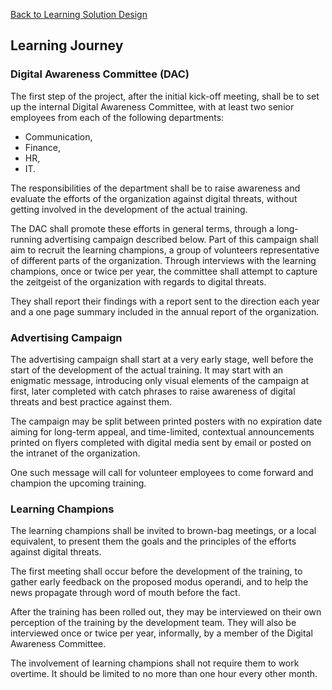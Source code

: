 [Back to Learning Solution Design](600-LEARNING-SOLUTION-DESIGN.md)
## Learning Journey

### Digital Awareness Committee (DAC)

The first step of the project, after the initial kick-off meeting,
shall be to set up the internal Digital Awareness Committee, with at
least two senior employees from each of the following departments:

- Communication,
- Finance,
- HR,
- IT.

The responsibilities of the department shall be to raise awareness
and evaluate the efforts of the organization against digital threats,
without getting involved in the development of the actual training.

The DAC shall promote these efforts in general terms, through a long-running
advertising campaign described below. Part of this campaign shall aim to
recruit the learning champions, a group of volunteers representative of
different parts of the organization. Through interviews with the learning
champions, once or twice per year, the committee shall attempt to capture the
zeitgeist of the organization with regards to digital threats.

They shall report their findings with a report sent to the direction each year
and a one page summary included in the annual report of the organization.

### Advertising Campaign

The advertising campaign shall start at a very early stage,
well before the start of the development of the actual training.
It may start with an enigmatic message, introducing only visual
elements of the campaign at first, later completed with catch phrases
to raise awareness of digital threats and best practice against them.

The campaign may be split between printed posters with no expiration
date aiming for long-term appeal, and time-limited, contextual
announcements printed on flyers completed with digital media sent
by email or posted on the intranet of the organization.

One such message will call for volunteer employees to come forward
and champion the upcoming training.

### Learning Champions

The learning champions shall be invited to brown-bag meetings, or a
local equivalent, to present them the goals and the principles of the
efforts against digital threats.

The first meeting shall occur before the development of the training,
to gather early feedback on the proposed modus operandi, and to help
the news propagate through word of mouth before the fact.

After the training has been rolled out, they may be interviewed on their own
perception of the training by the development team. They will also be
interviewed once or twice per year, informally, by a member of the Digital
Awareness Committee.

The involvement of learning champions shall not require them to work overtime.
It should be limited to no more than one hour every other month.
